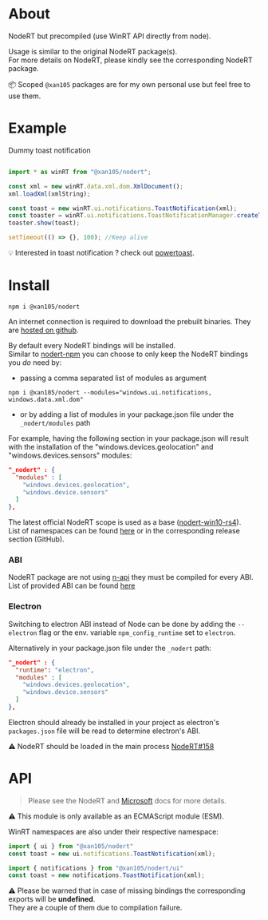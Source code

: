 About
=====

NodeRT but precompiled (use WinRT API directly from node).

Usage is similar to the original NodeRT package(s).<br />
For more details on NodeRT, please kindly see the corresponding NodeRT package.

📦 Scoped `@xan105` packages are for my own personal use but feel free to use them.

Example
=======

Dummy toast notification

```js

import * as winRT from "@xan105/nodert";

const xml = new winRT.data.xml.dom.XmlDocument();
xml.loadXml(xmlString);

const toast = new winRT.ui.notifications.ToastNotification(xml);
const toaster = winRT.ui.notifications.ToastNotificationManager.createToastNotifier(appID);
toaster.show(toast);

setTimeout(() => {}, 100); //Keep alive
```

💡 Interested in toast notification ? check out [powertoast](https://www.npmjs.com/package/powertoast).

Install
=======

```
npm i @xan105/nodert
```

An internet connection is required to download the prebuilt binaries. They are [hosted on github](https://github.com/xan105/node-nodeRT/releases).

By default every NodeRT bindings will be installed.<br />
Similar to [nodert-npm](https://github.com/NodeRT/nodert-npm/) you can choose to only keep the NodeRT bindings you _do_ need by: 

- passing a comma separated list of modules as argument

```
npm i @xan105/nodert --modules="windows.ui.notifications, windows.data.xml.dom"
```

- or by adding a list of modules in your package.json file under the `_nodert/modules` path

For example, having the following section in your package.json will result with the installation of the "windows.devices.geolocation" and "windows.devices.sensors" modules:

```json
"_nodert" : {
  "modules" : [
    "windows.devices.geolocation",
    "windows.device.sensors"
  ]
},
```

The latest official NodeRT scope is used as a base ([nodert-win10-rs4](https://www.npmjs.com/search?q=@nodert-win10-rs4)).<br /> 
List of namespaces can be found [here](https://github.com/xan105/node-nodeRT/tree/main/packages) or in the corresponding release section (GitHub).

### ABI

NodeRT package are not using [n-api](https://nodejs.org/api/n-api.html#node-api) they must be compiled for every ABI.<br />
List of provided ABI can be found [here](https://github.com/xan105/node-nodeRT/blob/main/integrity.json)

### Electron

Switching to electron ABI instead of Node can be done by adding the `--electron` flag or the env. variable `npm_config_runtime` set to `electron`.<br />

Alternatively in your package.json file under the `_nodert` path:

```json
"_nodert" : {
  "runtime": "electron",
  "modules" : [
    "windows.devices.geolocation",
    "windows.device.sensors"
  ]
},
```

Electron should already be installed in your project as electron's `packages.json` file will be read to determine electron's ABI.

⚠️ NodeRT should be loaded in the main process [NodeRT#158](https://github.com/NodeRT/NodeRT/issues/158)

API
===

> Please see the NodeRT and [Microsoft](https://learn.microsoft.com/en-us/uwp/api/) docs for more details.

⚠️  This module is only available as an ECMAScript module (ESM).

WinRT namespaces are also under their respective namespace:

```js
import { ui } from "@xan105/nodert" 
const toast = new ui.notifications.ToastNotification(xml);

import { notifications } from "@xan105/nodert/ui" 
const toast = new notifications.ToastNotification(xml);
```

⚠️ Please be warned that in case of missing bindings the corresponding exports will be **undefined**.<br />
They are a couple of them due to compilation failure.
